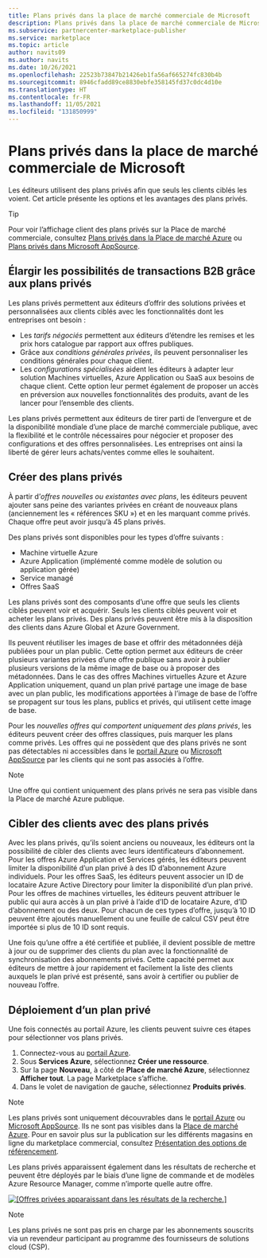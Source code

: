 ```yaml
---
title: Plans privés dans la place de marché commerciale de Microsoft
description: Plans privés dans la place de marché commerciale de Microsoft pour les éditeurs d’applications et de services (Place de marché Azure).
ms.subservice: partnercenter-marketplace-publisher
ms.service: marketplace
ms.topic: article
author: navits09
ms.author: navits
ms.date: 10/26/2021
ms.openlocfilehash: 22523b73847b21426eb1fa56af665274fc830b4b
ms.sourcegitcommit: 8946cfadd89ce8830ebfe358145fd37c0dc4d10e
ms.translationtype: HT
ms.contentlocale: fr-FR
ms.lasthandoff: 11/05/2021
ms.locfileid: "131850999"
---
```

# <a name="private-plans-in-the-microsoft-commercial-marketplace"></a>Plans privés dans la place de marché commerciale de Microsoft

Les éditeurs utilisent des plans privés afin que seuls les clients ciblés les voient. Cet article présente les options et les avantages des plans privés.

> [!TIP]
> Pour voir l’affichage client des plans privés sur la Place de marché commerciale, consultez [Plans privés dans la Place de marché Azure](/marketplace/private-plans) ou [Plans privés dans Microsoft AppSource](/marketplace/appsource-private-plans).

## <a name="unlock-enterprise-deals-with-private-plans"></a>Élargir les possibilités de transactions B2B grâce aux plans privés

Les plans privés permettent aux éditeurs d’offrir des solutions privées et personnalisées aux clients ciblés avec les fonctionnalités dont les entreprises ont besoin :

- Les *tarifs négociés* permettent aux éditeurs d’étendre les remises et les prix hors catalogue par rapport aux offres publiques.
- Grâce aux *conditions générales privées*, ils peuvent personnaliser les conditions générales pour chaque client.
- Les *configurations spécialisées* aident les éditeurs à adapter leur solution Machines virtuelles, Azure Application ou SaaS aux besoins de chaque client. Cette option leur permet également de proposer un accès en préversion aux nouvelles fonctionnalités des produits, avant de les lancer pour l’ensemble des clients.

Les plans privés permettent aux éditeurs de tirer parti de l’envergure et de la disponibilité mondiale d’une place de marché commerciale publique, avec la flexibilité et le contrôle nécessaires pour négocier et proposer des configurations et des offres personnalisées. Les entreprises ont ainsi la liberté de gérer leurs achats/ventes comme elles le souhaitent.

## <a name="create-private-plans"></a>Créer des plans privés

À partir d’*offres nouvelles ou existantes avec plans*, les éditeurs peuvent ajouter sans peine des variantes privées en créant de nouveaux plans (anciennement les « références SKU ») et en les marquant comme privés. Chaque offre peut avoir jusqu’à 45 plans privés.

<!--- [Private SKUs]() --->

Des plans privés sont disponibles pour les types d’offre suivants :

- Machine virtuelle Azure
- Azure Application (implémenté comme modèle de solution ou application gérée)
- Service managé
- Offres SaaS

Les plans privés sont des composants d’une offre que seuls les clients ciblés peuvent voir et acquérir. Seuls les clients ciblés peuvent voir et acheter les plans privés. Des plans privés peuvent être mis à la disposition des clients dans Azure Global et Azure Government.

Ils peuvent réutiliser les images de base et offrir des métadonnées déjà publiées pour un plan public. Cette option permet aux éditeurs de créer plusieurs variantes privées d’une offre publique sans avoir à publier plusieurs versions de la même image de base ou à proposer des métadonnées. Dans le cas des offres Machines virtuelles Azure et Azure Application uniquement, quand un plan privé partage une image de base avec un plan public, les modifications apportées à l’image de base de l’offre se propagent sur tous les plans, publics et privés, qui utilisent cette image de base.

Pour les *nouvelles offres qui comportent uniquement des plans privés*, les éditeurs peuvent créer des offres classiques, puis marquer les plans comme privés. Les offres qui ne possèdent que des plans privés ne sont pas détectables ni accessibles dans le [portail Azure](https://azure.microsoft.com/features/azure-portal/) ou [Microsoft AppSource](https://appsource.microsoft.com/) par les clients qui ne sont pas associés à l’offre.

>[!NOTE]
>Une offre qui contient uniquement des plans privés ne sera pas visible dans la Place de marché Azure publique.

## <a name="target-customers-with-private-plans"></a>Cibler des clients avec des plans privés

Avec les plans privés, qu’ils soient anciens ou nouveaux, les éditeurs ont la possibilité de cibler des clients avec leurs identificateurs d’abonnement. Pour les offres Azure Application et Services gérés, les éditeurs peuvent limiter la disponibilité d’un plan privé à des ID d’abonnement Azure individuels. Pour les offres SaaS, les éditeurs peuvent associer un ID de locataire Azure Active Directory pour limiter la disponibilité d’un plan privé. Pour les offres de machines virtuelles, les éditeurs peuvent attribuer le public qui aura accès à un plan privé à l’aide d’ID de locataire Azure, d’ID d’abonnement ou des deux. Pour chacun de ces types d’offre, jusqu’à 10 ID peuvent être ajoutés manuellement ou une feuille de calcul CSV peut être importée si plus de 10 ID sont requis.

Une fois qu’une offre a été certifiée et publiée, il devient possible de mettre à jour ou de supprimer des clients du plan avec la fonctionnalité de synchronisation des abonnements privés. Cette capacité permet aux éditeurs de mettre à jour rapidement et facilement la liste des clients auxquels le plan privé est présenté, sans avoir à certifier ou publier de nouveau l’offre.

## <a name="deploying-a-private-plan"></a>Déploiement d’un plan privé

Une fois connectés au portail Azure, les clients peuvent suivre ces étapes pour sélectionner vos plans privés.

1. Connectez-vous au [portail Azure](https://ms.portal.azure.com/).
1. Sous **Services Azure**, sélectionnez **Créer une ressource**.
1. Sur la page **Nouveau**, à côté de **Place de marché Azure**, sélectionnez **Afficher tout**. La page Marketplace s’affiche.
1. Dans le volet de navigation de gauche, sélectionnez **Produits privés**.

> [!NOTE]
> Les plans privés sont uniquement découvrables dans le [portail Azure](https://azure.microsoft.com/features/azure-portal/) ou [Microsoft AppSource](https://appsource.microsoft.com/). Ils ne sont pas visibles dans la [Place de marché Azure](https://azuremarketplace.microsoft.com). Pour en savoir plus sur la publication sur les différents magasins en ligne du marketplace commercial, consultez [Présentation des options de référencement](./determine-your-listing-type.md).

Les plans privés apparaissent également dans les résultats de recherche et peuvent être déployés par le biais d’une ligne de commande et de modèles Azure Resource Manager, comme n’importe quelle autre offre.

[![[Offres privées apparaissant dans les résultats de la recherche.]](media/marketplace-publishers-guide/private-product.png)](media/marketplace-publishers-guide/private-product.png#lightbox)

>[!Note]
>Les plans privés ne sont pas pris en charge par les abonnements souscrits via un revendeur participant au programme des fournisseurs de solutions cloud (CSP).

<!---
## Next steps

To start using private offers, follow the steps in the [Private SKUs and Plans]() guide.
--->
